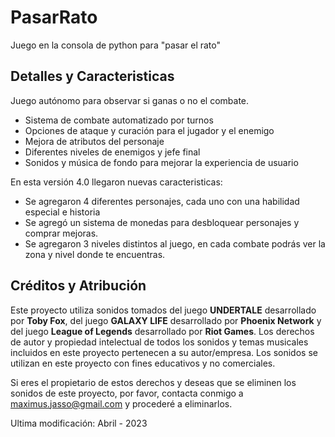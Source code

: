 # PasarRato
Juego en la consola de python para "pasar el rato"

## Detalles y Caracteristicas
Juego autónomo para observar si ganas o no el combate.

- Sistema de combate automatizado por turnos
- Opciones de ataque y curación para el jugador y el enemigo
- Mejora de atributos del personaje
- Diferentes niveles de enemigos y jefe final
- Sonidos y música de fondo para mejorar la experiencia de usuario

En esta versión 4.0 llegaron nuevas caracteristicas: 

- Se agregaron 4 diferentes personajes, cada uno con una habilidad especial e historia
- Se agregó un sistema de monedas para desbloquear personajes y comprar mejoras.
- Se agregaron 3 niveles distintos al juego, en cada combate podrás ver la zona y nivel donde te encuentras.

## Créditos y Atribución

Este proyecto utiliza sonidos tomados del juego **UNDERTALE** desarrollado por **Toby Fox**, del juego **GALAXY LIFE** desarrollado por **Phoenix Network** y del juego **League of Legends** desarrollado por **Riot Games**. Los derechos de autor y propiedad intelectual de todos los sonidos y temas musicales incluidos en este proyecto pertenecen a su autor/empresa. Los sonidos se utilizan en este proyecto con fines educativos y no comerciales.

Si eres el propietario de estos derechos y deseas que se eliminen los sonidos de este proyecto, por favor, contacta conmigo a maximus.jasso@gmail.com y procederé a eliminarlos.

Ultima modificación: Abril - 2023

